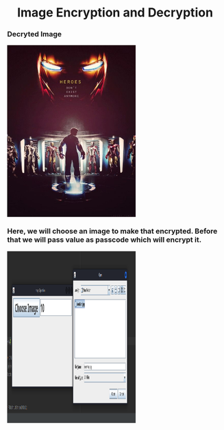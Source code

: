 <h1 align="center">Image Encryption and Decryption</h1>
<h3 >Decryted Image</h3>
<img align="center" alt="Coding" width="300" height="400" src="ironMan.jpg">
<h3 >Here, we will choose an image to make that encrypted. Before that we will pass value as passcode which will encrypt it.</h3>
<img align="center" alt="Coding" width="300" height="400" src="Interface.png">
